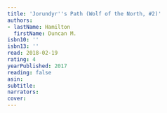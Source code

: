 ```yaml
---
title: 'Jorundyr''s Path (Wolf of the North, #2)'
authors:
- lastName: Hamilton
  firstName: Duncan M.
isbn10: ''
isbn13: ''
read: 2018-02-19
rating: 4
yearPublished: 2017
reading: false
asin:
subtitle:
narrators:
cover:
---
```

